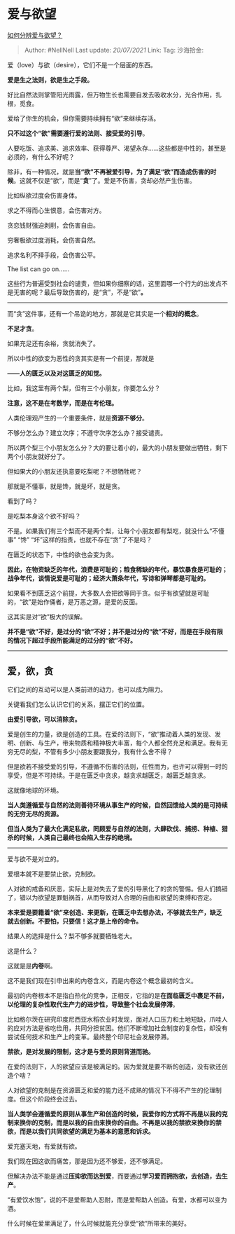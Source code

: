 # 爱与欲望

[如何分辨爱与欲望？](https://www.zhihu.com/question/32245134/answer/1934574807)

> Author: #NellNell
> Last update: *20/07/2021*
> Link:
> Tag:
> 沙海拾金:

爱（love）与欲（desire），它们不是一个层面的东西。

**爱是生之法则，欲是生之手段。**

好比自然法则掌管阳光雨露，但万物生长也需要自发去吸收水分，光合作用，扎根，觅食。

爱给了你生的机会，但你需要持续拥有“欲”来继续存活。

**只不过这个“欲”需要遵行爱的法则、接受爱的引导**。

人要吃饭、追求美、追求效率、获得尊严、渴望永存……这些都是中性的，甚至是必须的，有什么不好呢？

除非，有一种情况，就是**当“欲”不再被爱引导，为了满足“欲”而造成伤害的时候**。这就不仅是“欲”，而是“**贪**”了。爱是不伤害，贪却必然产生伤害。

比如纵欲过度会伤害身体。

求之不得而心生恨意，会伤害对方。

贪恋钱财强迫剥削，会伤害自由。

穷奢极欲过度消耗，会伤害自然。

追求名利不择手段，会伤害公平。

The list can go on……

这些行为普遍受到社会的谴责，但如果你细察的话，这里面哪一个行为的出发点不是无害的呢？最后导致伤害的，是“贪”，不是“欲”**。**

---

而“贪”这件事，还有一个吊诡的地方，那就是它其实是一个**相对的概念**。

**不足才贪**。

如果充足还有余裕，贪就消失了。

所以中性的欲变为恶性的贪其实是有一个前提，那就是

**——人的匮乏以及对这匮乏的知觉。**

比如，我这里有两个梨，但有三个小朋友，你要怎么分？

**注意，这不是在考数学，而是在考伦理。**

人类伦理观产生的一个重要条件，就是**资源不够分**。

不够分怎么办？建立次序；不遵守次序怎么办？接受谴责。

所以两个梨三个小朋友怎么分？大的要让着小的，最大的小朋友要做出牺牲，剩下两个小朋友就好分了。

但如果大的小朋友还执意要吃梨呢？不想牺牲呢？

那就是不懂事，就是馋，就是坏，就是贪。

看到了吗？

是吃梨本身这个欲不好吗？

不是。如果我们有三个梨而不是两个梨，让每个小朋友都有梨吃，就没什么“不懂事” “馋” “坏”这样的指责，也就不存在“贪”了不是吗？

在匮乏的状态下，中性的欲也会变为贪。

**因此，在物资缺乏的年代，浪费是可耻的；粮食稀缺的年代，暴饮暴食是可耻的；战争年代，谈情说爱是可耻的；经济大萧条年代，写诗和弹琴都是可耻的。**

如果看不到匮乏这个前提，大多数人会把欲等同于贪。似乎有欲望就是可耻的，“欲”是始作俑者，是万恶之源，是爱的反面。

这其实是对“欲”极大的误解。

**并不是“欲”不好，是过分的“欲”不好；并不是过分的“欲”不好，而是在手段有限的情况下超过手段所能满足的过分的“欲”不好。**

---

## 爱，欲，贪

它们之间的互动可以是人类前进的动力，也可以成为阻力。

关键看我们怎么认识它们的关系，摆正它们的位置。

**由爱引导欲，可以消除贪。**

爱是创生的力量，欲是创造的工具。在爱的法则下，“欲”推动着人类的发现、发明、创新、与生产，带来物质和精神极大丰富，每个人都全然充足和满足。我有无穷无尽的梨，不管有多少小朋友要跟我分，我有什么舍不得？

但是欲若不接受爱的引导，不遵循不伤害的法则，任性而为，也许可以得到一时的享受，但是不可持续。于是在匮乏中贪求，越贪求越匮乏，越匮乏越贪求。

这就像地球的环境。

**当人类遵循爱与自然的法则善待环境从事生产的时候，自然回馈给人类的是可持续的无穷无尽的资源。**

**但当人类为了最大化满足私欲，罔顾爱与自然的法则，大肆砍伐、捕捞、种植、猎杀的时候，人类自己最终也会陷入生存的绝境。**

---

爱与欲不是对立的。

爱根本就不是要禁止欲，克制欲。

人对欲的戒备和厌恶，实际上是对失去了爱的引导黑化了的贪的警惕。但人们搞错了，错以为欲望是罪魁祸首，从而导致对人合理的自由和欲望的束缚和否定。

**本来爱是要籍着“欲”来创造、来更新，在匮乏中去想办法，不够就去生产，缺乏就去创新。不要怕，只要信！这才是上帝的命令。**

结果人的选择是什么？梨不够多就要牺牲老大。

这是什么？

这就是是**内卷**啊。

这不是我们现在引申出来的内卷含义，而是内卷这个概念最初的含义。

最初的内卷根本不是指白热化的竞争，正相反，它指的是**在面临匮乏中裹足不前，以伦理的复杂性取代生产力的进步性，导致整个社会发展停滞**。

比如格尔茨在研究印度尼西亚水稻农业时发现，面对人口压力和土地短缺，爪哇人的应对方法是省吃俭用，共同分担贫困。他们不断增加社会制度的复杂性，却没有尝试任何技术和生产上的变革。最终整个印尼社会发展停滞。

**禁欲，是对发展的限制，这才是与爱的原则背道而驰。**

在爱的法则下，人的欲望应该是被满足的。因为爱就是要不断的创造，没有欲还创造个啥？

人对欲望的克制是在资源匮乏和爱的能力还不成熟的情况下不得不产生的伦理制度。但这个阶段终会过去。

**当人类学会遵循爱的原则从事生产和创造的时候，我爱你的方式将不再是以我的克制来换你的克制，而是以我的自由来换你的自由。不再是以我的禁欲来换你的禁欲，而是以我们共同欲望的满足为基本的意愿和诉求。**

爱充塞天地，有爱就有欲。

我们现在因这欲而痛苦，那是因为还不够爱，还不够满足。

但解决办法不能是通过**压抑欲而达到爱**，而要通过**学习爱而拥抱欲，去创造，去生产**。

“有爱饮水饱”，说的不是爱帮助人忍耐，而是爱帮助人创造。有爱，水都可以变为酒。

什么时候在爱里满足了，什么时候就能充分享受“欲”所带来的美好。
